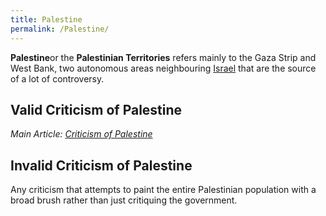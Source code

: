 ```yaml
---
title: Palestine
permalink: /Palestine/
---
```


**Palestine**or the **Palestinian Territories** refers mainly to the
Gaza Strip and West Bank, two autonomous areas neighbouring
[Israel](Israel.md "wikilink") that are the source of a lot of controversy.

## Valid Criticism of Palestine

*Main Article: [Criticism of
Palestine](Criticism_of_Palestine.md "wikilink")*

## Invalid Criticism of Palestine

Any criticism that attempts to paint the entire Palestinian population
with a broad brush rather than just critiquing the government.